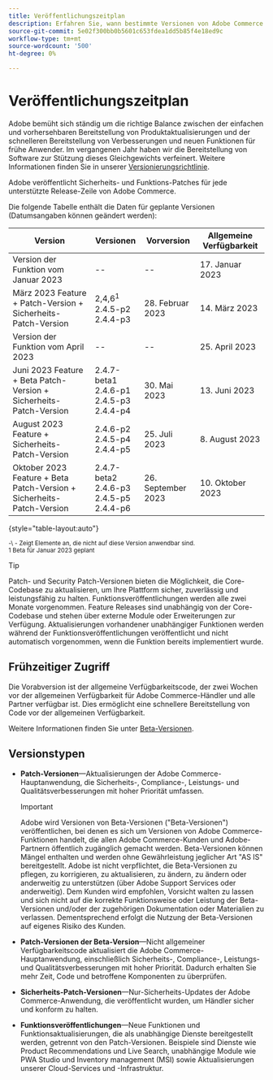 ```yaml
---
title: Veröffentlichungszeitplan
description: Erfahren Sie, wann bestimmte Versionen von Adobe Commerce für die Beta-, Vorab-Release- und allgemeine Verfügbarkeit geplant sind.
source-git-commit: 5e02f300bb0b5601c653fdea1dd5b85f4e18ed9c
workflow-type: tm+mt
source-wordcount: '500'
ht-degree: 0%

---
```



# Veröffentlichungszeitplan

Adobe bemüht sich ständig um die richtige Balance zwischen der einfachen und vorhersehbaren Bereitstellung von Produktaktualisierungen und der schnelleren Bereitstellung von Verbesserungen und neuen Funktionen für frühe Anwender. Im vergangenen Jahr haben wir die Bereitstellung von Software zur Stützung dieses Gleichgewichts verfeinert. Weitere Informationen finden Sie in unserer [Versionierungsrichtlinie](versioning-policy.md).

Adobe veröffentlicht Sicherheits- und Funktions-Patches für jede unterstützte Release-Zeile von Adobe Commerce.

Die folgende Tabelle enthält die Daten für geplante Versionen (Datumsangaben können geändert werden):

| Version | Versionen | Vorversion | Allgemeine Verfügbarkeit |
|--------------------------------------------------------------------|-------------------------------------------------|--------------------|----------------------|
| Version der Funktion vom Januar 2023 | \-\- | \-\- | 17. Januar 2023 |
| März 2023 Feature + Patch-Version + Sicherheits-Patch-Version | 2,4,6<sup>1</sup><br>2.4.5-p2<br>2.4.4-p3 | 28. Februar 2023 | 14. März 2023 |
| Version der Funktion vom April 2023 | \-\- | \-\- | 25. April 2023 |
| Juni 2023 Feature + Beta Patch-Version + Sicherheits-Patch-Version | 2.4.7-beta1<br>2.4.6-p1<br>2.4.5-p3<br>2.4.4-p4 | 30. Mai 2023 | 13. Juni 2023 |
| August 2023 Feature + Sicherheits-Patch-Version | 2.4.6-p2<br>2.4.5-p4<br>2.4.4-p5 | 25. Juli 2023 | 8. August 2023 |
| Oktober 2023 Feature + Beta Patch-Version + Sicherheits-Patch-Version | 2.4.7-beta2<br>2.4.6-p3<br>2.4.5-p5<br>2.4.4-p6 | 26. September 2023 | 10. Oktober 2023 |

{style="table-layout:auto"}

<sup>\-\ - Zeigt Elemente an, die nicht auf diese Version anwendbar sind.</sup><br>
<sup>1 Beta für Januar 2023 geplant</sup><br>

>[!TIP]
>
>Patch- und Security Patch-Versionen bieten die Möglichkeit, die Core-Codebase zu aktualisieren, um Ihre Plattform sicher, zuverlässig und leistungsfähig zu halten. Funktionsveröffentlichungen werden alle zwei Monate vorgenommen. Feature Releases sind unabhängig von der Core-Codebase und stehen über externe Module oder Erweiterungen zur Verfügung. Aktualisierungen vorhandener unabhängiger Funktionen werden während der Funktionsveröffentlichungen veröffentlicht und nicht automatisch vorgenommen, wenn die Funktion bereits implementiert wurde.

## Frühzeitiger Zugriff

Die Vorabversion ist der allgemeine Verfügbarkeitscode, der zwei Wochen vor der allgemeinen Verfügbarkeit für Adobe Commerce-Händler und alle Partner verfügbar ist. Dies ermöglicht eine schnellere Bereitstellung von Code vor der allgemeinen Verfügbarkeit.

Weitere Informationen finden Sie unter [Beta-Versionen](beta.md).

## Versionstypen

- **Patch-Versionen**—Aktualisierungen der Adobe Commerce-Hauptanwendung, die Sicherheits-, Compliance-, Leistungs- und Qualitätsverbesserungen mit hoher Priorität umfassen.

   >[!IMPORTANT]
   >
   >Adobe wird Versionen von Beta-Versionen (&quot;Beta-Versionen&quot;) veröffentlichen, bei denen es sich um Versionen von Adobe Commerce-Funktionen handelt, die allen Adobe Commerce-Kunden und Adobe-Partnern öffentlich zugänglich gemacht werden. Beta-Versionen können Mängel enthalten und werden ohne Gewährleistung jeglicher Art &quot;AS IS&quot; bereitgestellt. Adobe ist nicht verpflichtet, die Beta-Versionen zu pflegen, zu korrigieren, zu aktualisieren, zu ändern, zu ändern oder anderweitig zu unterstützen (über Adobe Support Services oder anderweitig). Dem Kunden wird empfohlen, Vorsicht walten zu lassen und sich nicht auf die korrekte Funktionsweise oder Leistung der Beta-Versionen und/oder der zugehörigen Dokumentation oder Materialien zu verlassen. Dementsprechend erfolgt die Nutzung der Beta-Versionen auf eigenes Risiko des Kunden.

- **Patch-Versionen der Beta-Version**—Nicht allgemeiner Verfügbarkeitscode aktualisiert die Adobe Commerce-Hauptanwendung, einschließlich Sicherheits-, Compliance-, Leistungs- und Qualitätsverbesserungen mit hoher Priorität. Dadurch erhalten Sie mehr Zeit, Code und betroffene Komponenten zu überprüfen.
- **Sicherheits-Patch-Versionen**—Nur-Sicherheits-Updates der Adobe Commerce-Anwendung, die veröffentlicht wurden, um Händler sicher und konform zu halten.
- **Funktionsveröffentlichungen**—Neue Funktionen und Funktionsaktualisierungen, die als unabhängige Dienste bereitgestellt werden, getrennt von den Patch-Versionen. Beispiele sind Dienste wie Product Recommendations und Live Search, unabhängige Module wie PWA Studio und Inventory management (MSI) sowie Aktualisierungen unserer Cloud-Services und -Infrastruktur.

